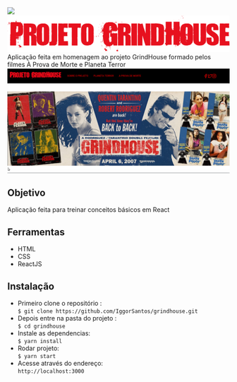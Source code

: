 <img src="https://img.shields.io/badge/author-Igor%20Santos-red">
<img src="/src/assets/logos/logo_grindhouse.png">
Aplicação feita em homenagem ao projeto GrindHouse formado pelos filmes À Prova de Morte e Planeta Terror

<img src="/src/assets/screens/grindhouse.png">

## Objetivo
Aplicação feita para treinar conceitos básicos em React

## Ferramentas
- HTML
- CSS
- ReactJS

## Instalação
- Primeiro clone o repositório : </br>
`$ git clone https://github.com/IggorSantos/grindhouse.git`
- Depois entre na pasta do projeto : </br>
`$ cd grindhouse`
- Instale as dependencias: </br>
`$ yarn install`
- Rodar projeto: </br>
`$ yarn start`
- Acesse através do endereço: </br>
`http://localhost:3000`


